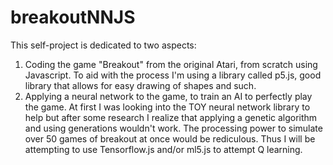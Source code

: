 # breakoutNNJS
This self-project is dedicated to two aspects:
1. Coding the game "Breakout" from the original Atari, from scratch using Javascript. To aid with the process I'm using a library called p5.js, good library that allows for easy drawing of shapes and such.
2. Applying a neural network to the game, to train an AI to perfectly play the game. At first I was looking into the TOY neural network library to help but after some research I realize that applying a genetic algorithm and using generations wouldn't work. The processing power to simulate over 50 games of breakout at once would be rediculous. Thus I will be attempting to use Tensorflow.js and/or ml5.js to attempt Q learning.
